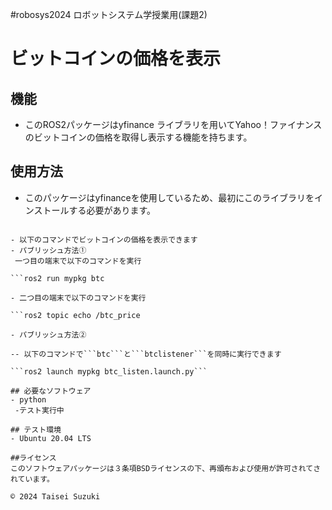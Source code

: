 #robosys2024
ロボットシステム学授業用(課題2)
# ビットコインの価格を表示

## 機能

- このROS2パッケージはyfinance ライブラリを用いてYahoo！ファイナンスのビットコインの価格を取得し表示する機能を持ちます。

## 使用方法
- このパッケージはyfinanceを使用しているため、最初にこのライブラリをインストールする必要があります。

```pip install yfinance

- 以下のコマンドでビットコインの価格を表示できます
- パブリッシュ方法①
 一つ目の端末で以下のコマンドを実行

```ros2 run mypkg btc

- 二つ目の端末で以下のコマンドを実行

```ros2 topic echo /btc_price

- パブリッシュ方法②

-- 以下のコマンドで```btc```と```btclistener```を同時に実行できます

```ros2 launch mypkg btc_listen.launch.py```

## 必要なソフトウェア
- python
 -テスト実行中

## テスト環境
- Ubuntu 20.04 LTS

##ライセンス
このソフトウェアパッケージは３条項BSDライセンスの下、再頒布および使用が許可されてされています。

© 2024 Taisei Suzuki
